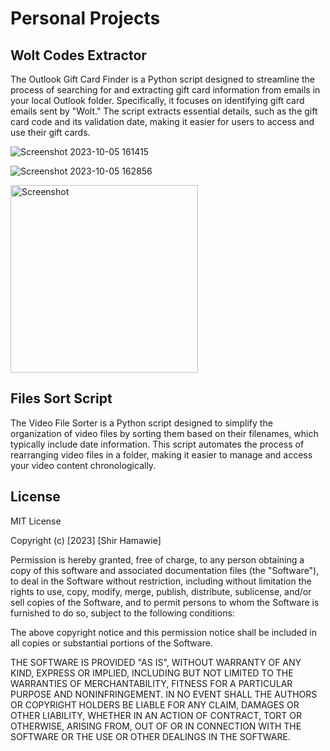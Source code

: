 # Personal Projects

## Wolt Codes Extractor

The Outlook Gift Card Finder is a Python script designed to streamline the process of searching for and extracting gift card information from emails in your local Outlook folder. Specifically, it focuses on identifying gift card emails sent by "Wolt." The script extracts essential details, such as the gift card code and its validation date, making it easier for users to access and use their gift cards.

![Screenshot 2023-10-05 161415](https://github.com/shirHamawie/Personal_Projects/assets/93772012/7721cc9b-301d-48d0-82b3-8cc013524fbf)

![Screenshot 2023-10-05 162856](https://github.com/shirHamawie/Personal_Projects/assets/93772012/119f006d-5788-4bac-8406-3b50ae43f102)

<img src="https://github.com/shirHamawie/Personal_Projects/assets/93772012/7721cc9b-301d-48d0-82b3-8cc013524fbf" alt="Screenshot" width="300">



## Files Sort Script
The Video File Sorter is a Python script designed to simplify the organization of video files by sorting them based on their filenames, which typically include date information. This script automates the process of rearranging video files in a folder, making it easier to manage and access your video content chronologically.


## License
MIT License

Copyright (c) [2023] [Shir Hamawie]

Permission is hereby granted, free of charge, to any person obtaining a copy
of this software and associated documentation files (the "Software"), to deal
in the Software without restriction, including without limitation the rights
to use, copy, modify, merge, publish, distribute, sublicense, and/or sell
copies of the Software, and to permit persons to whom the Software is
furnished to do so, subject to the following conditions:

The above copyright notice and this permission notice shall be included in
all copies or substantial portions of the Software.

THE SOFTWARE IS PROVIDED "AS IS", WITHOUT WARRANTY OF ANY KIND, EXPRESS OR
IMPLIED, INCLUDING BUT NOT LIMITED TO THE WARRANTIES OF MERCHANTABILITY,
FITNESS FOR A PARTICULAR PURPOSE AND NONINFRINGEMENT. IN NO EVENT SHALL THE
AUTHORS OR COPYRIGHT HOLDERS BE LIABLE FOR ANY CLAIM, DAMAGES OR OTHER
LIABILITY, WHETHER IN AN ACTION OF CONTRACT, TORT OR OTHERWISE, ARISING FROM,
OUT OF OR IN CONNECTION WITH THE SOFTWARE OR THE USE OR OTHER DEALINGS IN
THE SOFTWARE.

